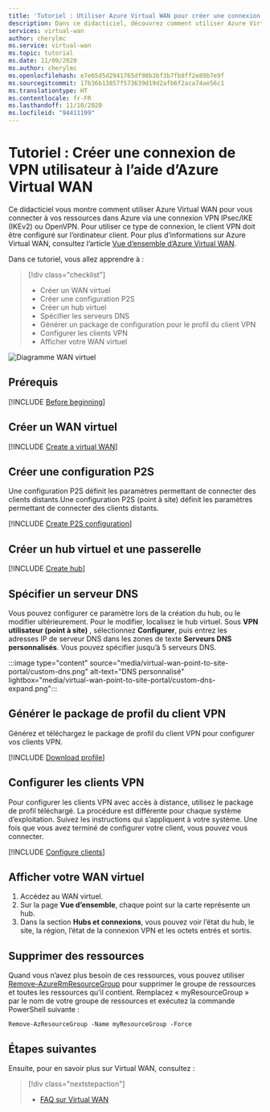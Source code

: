```yaml
---
title: 'Tutoriel : Utiliser Azure Virtual WAN pour créer une connexion de point à site vers Azure'
description: Dans ce didacticiel, découvrez comment utiliser Azure Virtual WAN pour créer une connexion VPN point à site vers Azure.
services: virtual-wan
author: cherylmc
ms.service: virtual-wan
ms.topic: tutorial
ms.date: 11/09/2020
ms.author: cherylmc
ms.openlocfilehash: e7e65d5d2941765df98b3bf3b7fb8ff2e89b7e9f
ms.sourcegitcommit: 17b36b13857f573639d19d2afb6f2aca74ae56c1
ms.translationtype: HT
ms.contentlocale: fr-FR
ms.lasthandoff: 11/10/2020
ms.locfileid: "94411199"
---
```

# <a name="tutorial-create-a-user-vpn-connection-using-azure-virtual-wan"></a>Tutoriel : Créer une connexion de VPN utilisateur à l’aide d’Azure Virtual WAN

Ce didacticiel vous montre comment utiliser Azure Virtual WAN pour vous connecter à vos ressources dans Azure via une connexion VPN IPsec/IKE (IKEv2) ou OpenVPN. Pour utiliser ce type de connexion, le client VPN doit être configuré sur l’ordinateur client. Pour plus d’informations sur Azure Virtual WAN, consultez l’article [Vue d’ensemble d’Azure Virtual WAN](virtual-wan-about.md).

Dans ce tutoriel, vous allez apprendre à :

> [!div class="checklist"]
> * Créer un WAN virtuel
> * Créer une configuration P2S
> * Créer un hub virtuel
> * Spécifier les serveurs DNS
> * Générer un package de configuration pour le profil du client VPN
> * Configurer les clients VPN
> * Afficher votre WAN virtuel

![Diagramme WAN virtuel](./media/virtual-wan-about/virtualwanp2s.png)

## <a name="prerequisites"></a>Prérequis

[!INCLUDE [Before beginning](../../includes/virtual-wan-before-include.md)]

## <a name="create-a-virtual-wan"></a><a name="wan"></a>Créer un WAN virtuel

[!INCLUDE [Create a virtual WAN](../../includes/virtual-wan-create-vwan-include.md)]

## <a name="create-a-p2s-configuration"></a><a name="p2sconfig"></a>Créer une configuration P2S

Une configuration P2S définit les paramètres permettant de connecter des clients distants.Une configuration P2S (point à site) définit les paramètres permettant de connecter des clients distants.

[!INCLUDE [Create P2S configuration](../../includes/virtual-wan-p2s-configuration-include.md)]

## <a name="create-virtual-hub-and-gateway"></a><a name="hub"></a>Créer un hub virtuel et une passerelle

[!INCLUDE [Create hub](../../includes/virtual-wan-p2s-hub-include.md)]

## <a name="specify-dns-server"></a><a name="dns"></a>Spécifier un serveur DNS

Vous pouvez configurer ce paramètre lors de la création du hub, ou le modifier ultérieurement. Pour le modifier, localisez le hub virtuel. Sous **VPN utilisateur (point à site)** , sélectionnez **Configurer**, puis entrez les adresses IP de serveur DNS dans les zones de texte **Serveurs DNS personnalisés**. Vous pouvez spécifier jusqu’à 5 serveurs DNS.

   :::image type="content" source="media/virtual-wan-point-to-site-portal/custom-dns.png" alt-text="DNS personnalisé" lightbox="media/virtual-wan-point-to-site-portal/custom-dns-expand.png":::

## <a name="generate-vpn-client-profile-package"></a><a name="download"></a>Générer le package de profil du client VPN

Générez et téléchargez le package de profil du client VPN pour configurer vos clients VPN.

[!INCLUDE [Download profile](../../includes/virtual-wan-p2s-download-profile-include.md)]

## <a name="configure-vpn-clients"></a><a name="configure-client"></a>Configurer les clients VPN

Pour configurer les clients VPN avec accès à distance, utilisez le package de profil téléchargé. La procédure est différente pour chaque système d’exploitation. Suivez les instructions qui s’appliquent à votre système.
Une fois que vous avez terminé de configurer votre client, vous pouvez vous connecter.

[!INCLUDE [Configure clients](../../includes/virtual-wan-p2s-configure-clients-include.md)]

## <a name="view-your-virtual-wan"></a><a name="viewwan"></a>Afficher votre WAN virtuel

1. Accédez au WAN virtuel.
1. Sur la page **Vue d’ensemble**, chaque point sur la carte représente un hub.
1. Dans la section **Hubs et connexions**, vous pouvez voir l’état du hub, le site, la région, l’état de la connexion VPN et les octets entrés et sortis.

## <a name="clean-up-resources"></a><a name="cleanup"></a>Supprimer des ressources

Quand vous n’avez plus besoin de ces ressources, vous pouvez utiliser [Remove-AzureRmResourceGroup](/powershell/module/azurerm.resources/remove-azurermresourcegroup) pour supprimer le groupe de ressources et toutes les ressources qu’il contient. Remplacez « myResourceGroup » par le nom de votre groupe de ressources et exécutez la commande PowerShell suivante :

```azurepowershell-interactive
Remove-AzResourceGroup -Name myResourceGroup -Force
```

## <a name="next-steps"></a>Étapes suivantes

Ensuite, pour en savoir plus sur Virtual WAN, consultez :

> [!div class="nextstepaction"]
> * [FAQ sur Virtual WAN](virtual-wan-faq.md)
